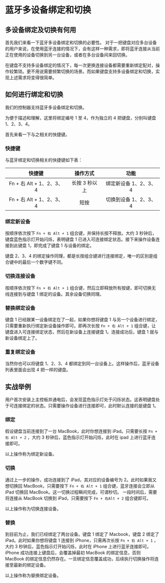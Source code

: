 # 蓝牙多设备绑定和切换

## 多设备绑定及切换有何用

首先我们来看一下蓝牙多设备绑定和切换的必要性。
对于一把键盘对应多台设备的用户来说，在使用蓝牙连接的情况下，会有这样一种需求，即将蓝牙连接从当前正在使用的设备切换到另一台设备，或者在多台设备间来回切换。

在键盘不支持多设备绑定的情况下，每一次更换连接设备都需要重新绑定配对，操作较繁琐。更不用说需要频繁切换的场景。而如果键盘支持多设备绑定和切换，实现上述需求将变得很简单。

## 如何进行绑定和切换
我们的控制器支持蓝牙多设备绑定和切换。

为便于描述和理解，这里将绑定编号 1 至 4，作为独立的 4 把键盘，分别叫键盘 1、2、3、4。

首先来看一下与之相关的快捷键。

### 快捷键
与蓝牙绑定和切换相关的快捷键如下表：

快捷键|操作方式|功能
:--:|:--:|:--:
Fn + 右 Alt + 1、2、3、4|长按 3 秒以上|绑定新设备 1、2、3、4
Fn + 右 Alt + 1、2、3、4|短按|切换到设备 1、2、3、4

### 绑定新设备 
按顺序依次按下 `Fn + 右 Alt + 1` 组合键，并保持长按不释放。大约 3 秒钟后，键盘蓝色指示灯开始闪烁，表明键盘 1 已进入可连接绑定状态。接下来操作设备连接到此键盘 1，即完成了键盘 1 与设备的绑定。

键盘 2、3、4 的绑定操作同理，都是长按组合键进行连接绑定，唯一的区别是组合键中的最后一个数字键不同。

### 切换连接设备
按顺序依次按下 `Fn + 右 Alt + 1` 组合键，然后立即释放所有按键，即可切换无线连接到与键盘 1 绑定的设备。其余设备切换同理。

### 替换绑定设备
键盘 1 已经跟某一设备绑定在了一起，如果你想将键盘 1 与另一个设备进行绑定，只需要重新执行绑定新设备操作即可。即再次长按 `Fn + 右 Alt + 1` 组合键，让键盘进入可连接绑定状态，然后在新设备上连接键盘 1。连接成功后，键盘 1 就与新设备绑定上了。

### 重复绑定设备
当然你也可以将键盘 1、2、3、4 都绑定到同一台设备上。这样操作后，蓝牙设备列表里面会出现 4 把一样的键盘。

## 实战举例
用户首次安装上主控板并通电后，会发现蓝色指示灯处于闪烁状态。这表明键盘处于可连接绑定的状态。只需要操作设备进行连接即可，此时默认连接的是键盘 1。

### 绑定
假设键盘当前连接到了一台 MacBook，此时你想连接到 iPad。只需要长按 `Fn + 右 Alt + 2` ，大约 3 秒钟后，蓝色指示灯开始闪烁，此时在 ipad 上进行蓝牙连接即可。

以上操作称为绑定新设备。

### 切换
通过上一步的操作，成功连接到了 iPad，其对应的设备编号为 2。此时如果我又想切换回 MacBook，只需要按下 `Fn + 右 Alt + 1` 组合键，蓝牙连接会立即从 iPad 切换回 MacBook。这一切换过程瞬间完成，可谓秒切。
一段时间后，需要将连接从 MacBook 切换到 iPad，只需要按下 `Fn + 右Alt + 2` 组合键即可。

以上操作称为切换连接设备。

### 替换
到目前为止，我们已经绑定了两台设备。键盘 1 绑定了 Macbook，键盘 2 绑定了 iPad。此时如果你想将键盘 1 连接到 iPhone，只需再次长按 `Fn + 右 Alt + 1` ，大约 3 秒钟后，蓝色指示灯开始闪烁，此时在 iPhone 上进行蓝牙连接即可。iPhone 成功连接上键盘后，会覆盖掉最初 MacBook 的绑定信息，否则 MacBook 的绑定信息仍然存在。一旦绑定信息覆盖成功，后续执行切换操作将连接至最新的绑定设备。

以上操作称为替换绑定设备。




